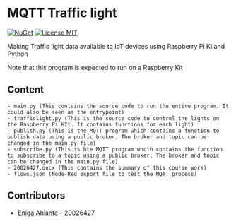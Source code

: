 # MQTT Traffic light
[![NuGet](https://img.shields.io/badge/nuget-v1.0.0-blue)](https://www.nuget.org/packages/NubanLibrary)
[![License MIT](https://img.shields.io/badge/license-MIT-green.svg)](https://opensource.org/licenses/MIT)

Making Traffic light data available to IoT devices using Raspberry Pi Ki and Python

Note that this program is expected to run on a Raspberry Kit

## Content
```
- main.py (This contains the source code to run the entire program. It could also be seen as the entrypoint)
- trafficlight.py (This is the source code to control the lights on the Raspberry Pi KIt. It contains functions for each light)
- publish.py (This is the MQTT program which contains a function to publish data using a public broker. The broker and topic can be changed in the main.py file)
- subscribe.py (This is hte MQTT program whcih contains the function to subscribe to a topic using a public broker. The broker and topic can be changed in the main.py file)
- 20026427.docx (This contains the summary of this course work)
- flows.json (Node-Red export file to test the MQTT process)
```

## Contributors

* [Eniga Ahiante](https://github.com/eniga) - 20026427
